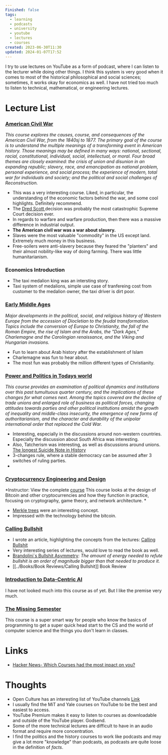 ```yaml
---
Finished: false
tags:
  - learning
  - podcasts
  - university
  - youtube
  - lectures
  - courses
created: 2023-06-30T11:30
updated: 2024-01-07T17:52
---
```






I try to use lectures on YouTube as a form of podcast, where I can listen to the lecturer while doing other things. I think this system is very good when it comes to most of the historical philosophical and social sciences; sometimes, it works okay for economics as well. I have not tried too much to listen to technical, mathematical, or engineering lectures. 


# Lecture List


### [American Civil War](https://www.youtube.com/playlist?list=PL5DD220D6A1282057)
*This course explores the causes, course, and consequences of the American Civil War, from the 1840sj to 1877. The primary goal of the course is to understand the multiple meanings of a transforming event in American history. Those meanings may be defined in many ways: national, sectional, racial, constitutional, individual, social, intellectual, or moral. Four broad themes are closely examined: the crisis of union and disunion in an expanding republic; slavery, race, and emancipation as national problem, personal experience, and social process; the experience of modern, total war for individuals and society; and the political and social challenges of Reconstruction.*
- This was a very interesting course. Liked, in particular, the understanding of the economic factors behind the war, and some cool highlights. Definitely recommend. 
- The [Dred Scott ](https://en.wikipedia.org/wiki/Dred_Scott_v._Sandford)decision was probably the most catastrophic Supreme Court decision ever. 
- In regards to warfare and warfare production, then there was a massive difference in industrial output. 
- **The American civil war was a war about slavery.**
- Slaves were the most valuable "commodity" in the US except land. Extremely much money in this business.
- Free-soilers were anti-slavery because they feared the "planters" and their almost nobility-like way of doing farming. There was little humanitarianism.

### Economics Introduction


- The taxi medalion king was an intersting story. 
- Taxi system of medalions, simple use case of tranfereing cost from customer to the medalion owner, the taxi driver is dirt poor. 


### [Early Middle Ages](https://www.youtube.com/playlist?list=PL77A337915A76F660) 
*Major developments in the political, social, and religious history of Western Europe from the accession of Diocletian to the feudal transformation. Topics include the conversion of Europe to Christianity, the fall of the Roman Empire, the rise of Islam and the Arabs, the "Dark Ages," Charlemagne and the Carolingian renaissance, and the Viking and Hungarian invasions.*

- Fun to learn about Arab history after the establishment of Islam
- Charlemagne was fun to hear about. 
- The most fun was probably the million different types of Christianity. 


### [Power and Politics in Todays world](https://www.youtube.com/playlist?list=PLh9mgdi4rNeyViG2ar68jkgEi4y6doNZy)
*This course provides an examination of political dynamics and institutions over this past tumultuous quarter century, and the implications of these changes for what comes next. Among the topics covered are the decline of trade unions and enlarged role of business as political forces, changing attitudes towards parties and other political institutions amidst the growth of inequality and middle-class insecurity, the emergence of new forms of authoritarianism, and the character and durability of the unipolar international order that replaced the Cold War.* 

- Interesting, especially in the discussions around non-western countries.  Especially the discussion about South Africa was interesting. 
- Also, Tatcherism was interesting, as well as discussions around unions. [The longest Suicide Note in History](https://en.wikipedia.org/wiki/The_longest_suicide_note_in_history)
- 3-changes rule, where a stable democracy can be assumed after 3 switches of ruling parties. 
- 
### [Cryptocurrency Engineering and Design](https://www.youtube.com/playlist?list..)
*Instructor: View the complete [course](https://www.youtube.com/redirect?event=playlist_description&redir_token=QUFFLUhqbmxvb2ZmRW9jRlJPZDBpMndKUjVaRHl5c1A0d3xBQ3Jtc0tuXzNwV0ZBTFVnMHgxRExabTJWclFVYXFOMmkySU9fVmFCMUhUVklaNDllTS1GS3R1NXVvNkdGSFJ2MFNCV1NqMDd3QWdRLWlFWks3b2ljc0RiV1VSMURXcXRrV0VTaUphV3dIb1RsSFB0SlRDb244bw&q=https%3A%2F%2Focw.mit.edu%2FMAS-S62S18) This course looks at the design of Bitcoin and other cryptocurrencies and how they function in practice, focusing on cryptography, game theory, and network architecture. *
- [Merkle trees](https://en.wikipedia.org/wiki/Merkle_tree) were an interesting concept.
- Impressed with the technology behind the bitcoin. 

### [Calling Bullshit](https://www.youtube.com/playlist?list=PLPnZfvKID1Sje5jWxt-4CSZD7bUI4gSPS)
- I wrote an article, highlighting the concepts from the lectures: [Calling Bullshit](https://medium.com/@emilseverin93/calling-bullshit-3f2ff2451040)
- Very interesting series of lectures, would love to read the book as well. 
- [Brandolini´s Bullshit Asymmetry](https://en.wikipedia.org/wiki/Brandolini%27s_law): *The amount of energy needed to refute bullshit is an order of magnitude bigger than that needed to produce it.*
- [[../Books/Book Reviews/Calling Bullshit]] Book Review 

### [Introduction to Data-Centric AI](https://dcai.csail.mit.edu/)
I have not looked much into this course as of yet.  But I like the premise very much. 

### [The Missing Semester](https://youtube.com/playlist?list=PLyzOVJj3bHQuloKGG59rS43e29ro7I57J&si=6zSz61FNEL96WH5C) 
This course is a super smart way for people who know the basics of programming to get a super quick head start to the CS and the world of computer science and the things you don't learn in classes. 

# Links
- [Hacker News- Which Courses had the most inpact on you?](https://news.ycombinator.com/item?id=34637678)

# Thoughts 
- Open Culture has an interesting list of YouTube channels [Link](https://www.openculture.com/smartyoutube)
- I usually find the MiT and Yale courses on YouTube to be the best and easiest to access. 
- YouTube Premium makes it easy to listen to courses as downloadable and outside of the YouTube player. Godsend. 
- Some of the more technical lectures are difficult to have in an audio format and require more concentration. 
- I find the politics and the history courses to work like podcasts and may give a lot more "knowledge" than podcasts, as podcasts are quite loose in the definition of *facts*. 



